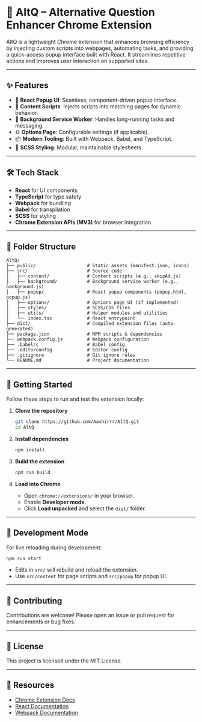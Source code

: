 # 🚀 AltQ – Alternative Question Enhancer Chrome Extension

AltQ is a lightweight Chrome extension that enhances browsing efficiency by injecting custom scripts into webpages, automating tasks, and providing a quick-access popup interface built with React. It streamlines repetitive actions and improves user interaction on supported sites.

---

## ✨ Features

* 🚀 **React Popup UI**: Seamless, component-driven popup interface.
* 🧠 **Content Scripts**: Injects scripts into matching pages for dynamic behavior.
* 🔄 **Background Service Worker**: Handles long-running tasks and messaging.
* ⚙️ **Options Page**: Configurable settings (if applicable).
* 📦 **Modern Tooling**: Built with Webpack, Babel, and TypeScript.
* 🎨 **SCSS Styling**: Modular, maintainable stylesheets.

---

## 🛠️ Tech Stack

* **React** for UI components
* **TypeScript** for type safety
* **Webpack** for bundling
* **Babel** for transpilation
* **SCSS** for styling
* **Chrome Extension APIs (MV3)** for browser integration

---

## 📁 Folder Structure

```text
AltQ/
├── public/                   # Static assets (manifest.json, icons)
├── src/                      # Source code
│   ├── content/              # Content scripts (e.g., skipAd.js)
│   ├── background/           # Background service worker (e.g., background.js)
│   ├── popup/                # React popup components (popup.html, popup.js)
│   ├── options/              # Options page UI (if implemented)
│   ├── styles/               # SCSS/CSS files
│   ├── utils/                # Helper modules and utilities
│   └── index.tsx             # React entrypoint
├── dist/                     # Compiled extension files (auto-generated)
├── package.json              # NPM scripts & dependencies
├── webpack.config.js         # Webpack configuration
├── .babelrc                  # Babel config
├── .editorconfig             # Editor config
├── .gitignore                # Git ignore rules
└── README.md                 # Project documentation
```

---

## 🚧 Getting Started

Follow these steps to run and test the extension locally:

1. **Clone the repository**

   ```bash
   git clone https://github.com/Aaxhirrr/AltQ.git
   cd AltQ
   ```

2. **Install dependencies**

   ```bash
   npm install
   ```

3. **Build the extension**

   ```bash
   npm run build
   ```

4. **Load into Chrome**

   * Open `chrome://extensions/` in your browser.
   * Enable **Developer mode**.
   * Click **Load unpacked** and select the `dist/` folder.

---

## 🧪 Development Mode

For live reloading during development:

```bash
npm run start
```

* Edits in `src/` will rebuild and reload the extension.
* Use `src/content` for page scripts and `src/popup` for popup UI.

---

## 🤝 Contributing

Contributions are welcome! Please open an issue or pull request for enhancements or bug fixes.

---

## 📄 License

This project is licensed under the MIT License.

---

## 🔗 Resources

* [Chrome Extension Docs](https://developer.chrome.com/docs/extensions/)
* [React Documentation](https://reactjs.org/)
* [Webpack Documentation](https://webpack.js.org/)
